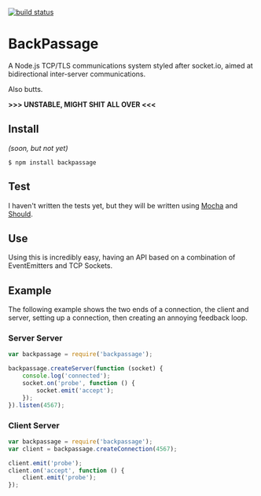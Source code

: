 [![build status](https://secure.travis-ci.org/NuckChorris/BackPassage.png)](http://travis-ci.org/NuckChorris/BackPassage)
# BackPassage
A Node.js TCP/TLS communications system styled after socket.io, aimed at bidirectional inter-server communications.

Also butts.

**>>> UNSTABLE, MIGHT SHIT ALL OVER <<<**

## Install
*(soon, but not yet)*

	$ npm install backpassage

## Test
I haven't written the tests yet, but they will be written using [Mocha](https://github.com/visionmedia/mocha) and [Should](https://github.com/visionmedia/should.js).

## Use
Using this is incredibly easy, having an API based on a combination of EventEmitters and TCP Sockets.

## Example
The following example shows the two ends of a connection, the client and server, setting up a connection, then creating an annoying feedback loop.

### Server Server
```javascript
var backpassage = require('backpassage');

backpassage.createServer(function (socket) {
	console.log('connected');
	socket.on('probe', function () {
		socket.emit('accept');
	});
}).listen(4567);
```

### Client Server
```javascript
var backpassage = require('backpassage');
var client = backpassage.createConnection(4567);

client.emit('probe');
client.on('accept', function () {
	client.emit('probe');
});